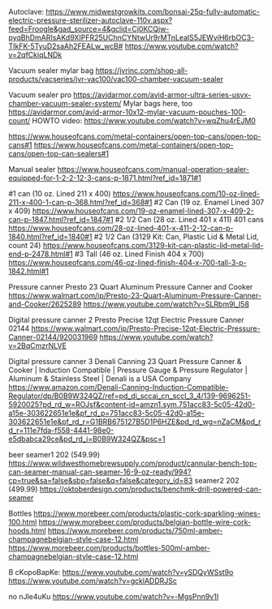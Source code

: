 Autoclave:
https://www.midwestgrowkits.com/bonsai-25q-fully-automatic-electric-pressure-sterilizer-autoclave-110v.aspx?feed=Froogle&gad_source=4&gclid=Cj0KCQjw-pyqBhDmARIsAKd9XIPFR25UChnCYNtwUr9rMTnLealS5JEWviH6rbOC3-TIkFK-5TyuD2saAh2FEALw_wcB#
https://www.youtube.com/watch?v=2qfCkiqLNDk

Vacuum sealer mylar bag
https://jvrinc.com/shop-all-products/vacseries/jvr-vac100/vac100-chamber-vacuum-sealer

Vacuum sealer pro
https://avidarmor.com/avid-armor-ultra-series-usvx-chamber-vacuum-sealer-system/
Mylar bags here, too
https://avidarmor.com/avid-armor-10x12-mylar-vacuum-pouches-100-count/
HOWTO video: https://www.youtube.com/watch?v=wqZhu4rEJM0

https://www.houseofcans.com/metal-containers/open-top-cans/open-top-cans#1
https://www.houseofcans.com/metal-containers/open-top-cans/open-top-can-sealers#1

Manual sealer
https://www.houseofcans.com/manual-operation-sealer-equipped-for-1-2-2-12-3-cans-p-1871.html?ref_id=1871#1

#1 can (10 oz. Lined 211 x 400)
https://www.houseofcans.com/10-oz-lined-211-x-400-1-can-p-368.html?ref_id=368#1
#2 Can (19 oz. Enamel Lined 307 x 409)
https://www.houseofcans.com/19-oz-enamel-lined-307-x-409-2-can-p-1847.html?ref_id=1847#1
#2 1/2 Can (28 oz. Lined 401 x 411) 401 cans
https://www.houseofcans.com/28-oz-lined-401-x-411-2-12-can-p-1840.html?ref_id=1840#1
#2 1/2 Can (3129 Kit: Can, Plastic Lid & Metal Lid, count 24)
https://www.houseofcans.com/3129-kit-can-plastic-lid-metal-lid-end-p-2478.html#1
#3 Tall (46 oz. Lined Finish 404 x 700)
https://www.houseofcans.com/46-oz-lined-finish-404-x-700-tall-3-p-1842.html#1


Pressure canner
Presto 23 Quart Aluminum Pressure Canner and Cooker
https://www.walmart.com/ip/Presto-23-Quart-Aluminum-Pressure-Canner-and-Cooker/2625289
https://www.youtube.com/watch?v=SLRbm9l_I58

Digital pressure canner 2
Presto Precise 12qt Electric Pressure Canner 02144
https://www.walmart.com/ip/Presto-Precise-12qt-Electric-Pressure-Canner-02144/920031969
https://www.youtube.com/watch?v=2BqCmzrNLVE

Digital pressure canner 3
Denali Canning 23 Quart Pressure Canner & Cooker | Induction Compatible 
| Pressure Gauge & Pressure Regulator | Aluminum & Stainless Steel 
| Denali is a USA Company
https://www.amazon.com/Denali-Canning-Induction-Compatible-Regulator/dp/B0B9W324QZ/ref=pd_di_sccai_cn_sccl_3_4/139-9696251-5920025?pd_rd_w=ROJsf&content-id=amzn1.sym.751acc83-5c05-42d0-a15e-303622651e1e&pf_rd_p=751acc83-5c05-42d0-a15e-303622651e1e&pf_rd_r=G1BRB675127B5D1P6HZE&pd_rd_wg=nZaCM&pd_rd_r=111e7fda-f558-4441-98e0-e5dbabca29ce&pd_rd_i=B0B9W324QZ&psc=1

beer
seamer1 202 (549.99)
https://www.wildwesthomebrewsupply.com/product/cannular-bench-top-can-seamer-manual-can-seamer-16-9-oz-ready/994?cp=true&sa=false&sbp=false&q=false&category_id=83
seamer2 202 (499.99)
https://oktoberdesign.com/products/benchmk-drill-powered-can-seamer



Bottles
https://www.morebeer.com/products/plastic-cork-sparkling-wines-100.html
https://www.morebeer.com/products/belgian-bottle-wire-cork-hoods.html
https://www.morebeer.com/products/750ml-amber-champagnebelgian-style-case-12.html
https://www.morebeer.com/products/bottles-500ml-amber-champagnebelgian-style-case-12.html


B cKopoBapKe:
https://www.youtube.com/watch?v=ySDQyWSst9o
https://www.youtube.com/watch?v=gcklADDRJSc

no nJle4uKu
https://www.youtube.com/watch?v=-MgsPnn9v1I
